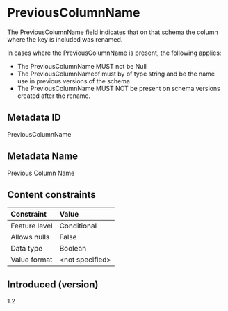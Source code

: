 # PreviousColumnName

The PreviousColumnName field indicates that on that schema the column where the key is included was renamed.

In cases where the PreviousColumnName is present, the following applies:

* The PreviousColumnName MUST not be Null
* The PreviousColumnNameof must by of type string and be the name use in previous versions of the schema. 
* The PreviousColumnName MUST NOT be present on schema versions created after the rename.

## Metadata ID

PreviousColumnName

## Metadata Name

Previous Column Name

## Content constraints

| Constraint      | Value            |
|:----------------|:-----------------|
| Feature level   | Conditional      |
| Allows nulls    | False            |
| Data type       | Boolean          |
| Value format    | \<not specified> |

## Introduced (version)

1.2
